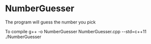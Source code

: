 # NumberGuesser
The program will guess the number you pick

To compile
g++ -o NumberGuesser NumberGuesser.cpp --std=c++11
./NumberGuesser
